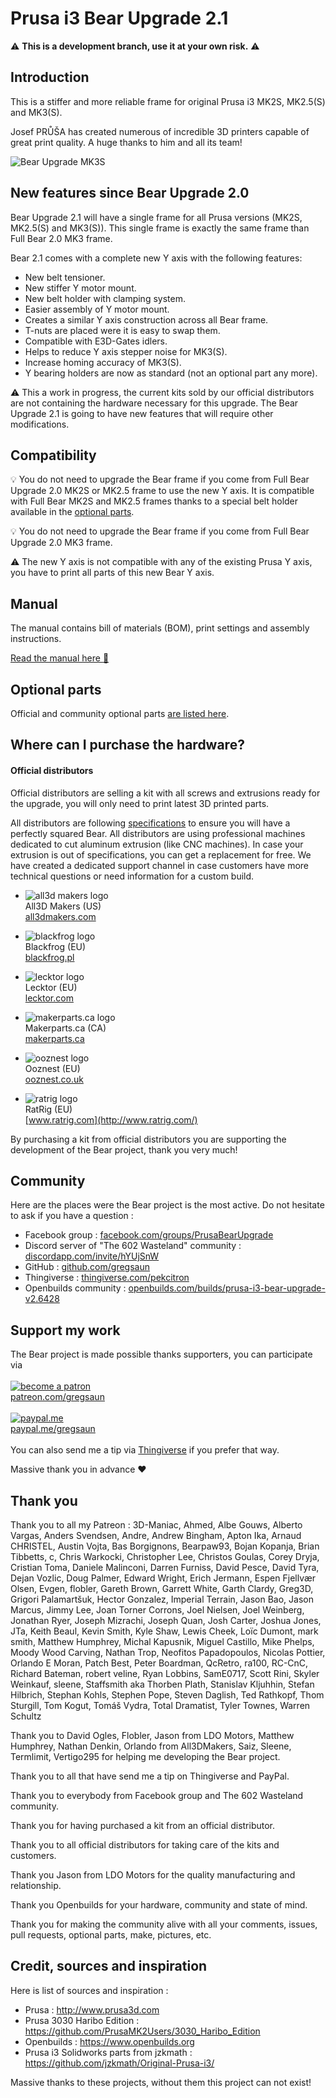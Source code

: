 # Prusa i3 Bear Upgrade 2.1


:warning: **This is a development branch, use it at your own risk.** :warning:


## Introduction

This is a stiffer and more reliable frame for original Prusa i3 MK2S, MK2.5(S) and MK3(S).

Josef PRŮŠA has created numerous of incredible 3D printers capable of great print quality. A huge thanks to him and all its team!

![Bear Upgrade MK3S](doc/rendering/mk3_home_left.jpg)


## New features since Bear Upgrade 2.0

Bear Upgrade 2.1 will have a single frame for all Prusa versions (MK2S, MK2.5(S) and MK3(S)). This single frame is exactly the same frame than Full Bear 2.0 MK3 frame.

Bear 2.1 comes with a complete new Y axis with the following features:
  * New belt tensioner.
  * New stiffer Y motor mount.
  * New belt holder with clamping system.
  * Easier assembly of Y motor mount.
  * Creates a similar Y axis construction across all Bear frame.
  * T-nuts are placed were it is easy to swap them.
  * Compatible with E3D-Gates idlers.
  * Helps to reduce Y axis stepper noise for MK3(S).
  * Increase homing accuracy of MK3(S).
  * Y bearing holders are now as standard (not an optional part any more).

:warning: This a work in progress, the current kits sold by our official distributors are not containing the hardware necessary for this upgrade. The Bear Upgrade 2.1 is going to have new features that will require other modifications.


## Compatibility

:bulb: You do not need to upgrade the Bear frame if you come from Full Bear Upgrade 2.0 MK2S or MK2.5 frame to use the new Y axis. It is compatible with Full Bear MK2S and MK2.5 frames thanks to a special belt holder available in the [optional parts](optional_parts/y_belt_holder_for_bear2.0_mk2s_mk2.5_mk2.5s).

:bulb: You do not need to upgrade the Bear frame if you come from Full Bear Upgrade 2.0 MK3 frame.

:warning: The new Y axis is not compatible with any of the existing Prusa Y axis, you have to print all parts of this new Bear Y axis.



## Manual

The manual contains bill of materials (BOM), print settings and assembly instructions.

[Read the manual here :book:](manual/)



## Optional parts

Official and community optional parts [are listed here](optional_parts).



## Where can I purchase the hardware?

#### Official distributors

Official distributors are selling a kit with all screws and extrusions ready for the upgrade, you will only need to print latest 3D printed parts.

All distributors are following [specifications](doc/vslot_specs_tolerances.pdf) to ensure you will have a perfectly squared Bear. All distributors are using professional machines dedicated to cut aluminum extrusion (like CNC machines). In case your extrusion is out of specifications, you can get a replacement for free. We have created a dedicated support channel in case customers have more technical questions or need information for a custom build.

* ![all3d makers logo](doc/distributors/all3dmakers_logo.png)  
   All3D Makers (US)  
   [all3dmakers.com](http://all3dmakers.com/)  


* ![blackfrog logo](doc/distributors/blackfrog_logo.jpg)  
   Blackfrog (EU)  
   [blackfrog.pl](https://blackfrog.pl)  

* ![lecktor logo](doc/distributors/lecktor_logo.png)  
   Lecktor (EU)  
   [lecktor.com](http://lecktor.com)  

* ![makerparts.ca logo](doc/distributors/makerpartsca_logo.jpg)  
   Makerparts.ca (CA)  
   [makerparts.ca](http://makerparts.ca)  


* ![ooznest logo](doc/distributors/ooznest_logo.png)  
   Ooznest (EU)  
   [ooznest.co.uk](https://ooznest.co.uk/)  


* ![ratrig logo](doc/distributors/ratrig_logo.jpg)  
   RatRig (EU)  
   [www.ratrig.com](http://www.ratrig.com/)  

By purchasing a kit from official distributors you are supporting the development of the Bear project, thank you very much!



## Community

Here are the places were the Bear project is the most active. Do not hesitate to ask if you have a question :

* Facebook group : [facebook.com/groups/PrusaBearUpgrade](https://www.facebook.com/groups/PrusaBearUpgrade)
* Discord server of "The 602 Wasteland" community : [discordapp.com/invite/hYUjSnW](https://discordapp.com/invite/hYUjSnW)
* GitHub : [github.com/gregsaun](https://github.com/gregsaun)
* Thingiverse : [thingiverse.com/pekcitron](https://www.thingiverse.com/pekcitron)
* Openbuilds community : [openbuilds.com/builds/prusa-i3-bear-upgrade-v2.6428](https://openbuilds.com/builds/prusa-i3-bear-upgrade-v2.6428/)



## Support my work

The Bear project is made possible thanks supporters, you can participate via
<br/><br/>
[![become a patron](doc/icons/patreon_50px.png)](https://www.patreon.com/gregsaun)<br/>[patreon.com/gregsaun](https://www.patreon.com/gregsaun)
<br/><br/>
[![paypal.me](doc/icons/paypal_50px.png)](https://www.paypal.me/gregsaun)<br/>[paypal.me/gregsaun](https://www.paypal.me/gregsaun)
<br/><br/>
 You can also send me a tip via [Thingiverse](https://www.thingiverse.com/pekcitron/about) if you prefer that way.

Massive thank you in advance :heart:



## Thank you

Thank you to all my Patreon : 3D-Maniac, Ahmed, Albe Gouws, Alberto Vargas, Anders Svendsen, Andre, Andrew Bingham, Apton Ika, Arnaud CHRISTEL, Austin Vojta, Bas Borgignons, Bearpaw93, Bojan Kopanja, Brian Tibbetts, c, Chris Warkocki, Christopher Lee, Christos Goulas, Corey Dryja, Cristian Toma, Daniele Malinconi, Darren Furniss, David Pesce, David Tyra, Dejan Vozlic, Doug Palmer, Edward Wright, Erich Jermann, Espen Fjellvær Olsen, Evgen, flobler, Gareth Brown, Garrett White, Garth Clardy, Greg3D, Grigori Palamartšuk, Hector Gonzalez, Imperial Terrain, Jason Bao, Jason Marcus, Jimmy Lee, Joan Torner Corrons, Joel Nielsen, Joel Weinberg, Jonathan Ryer, Joseph Mizrachi, Joseph Quan, Josh Carter, Joshua Jones, JTa, Keith Beaul, Kevin Smith, Kyle Shaw, Lewis Cheek, Loïc Dumont, mark smith, Matthew Humphrey, Michal Kapusnik, Miguel Castillo, Mike Phelps, Moody Wood Carving, Nathan Trop, Neofitos Papadopoulos, Nicolas Pottier, Orlando E Moran, Patch Best, Peter Boardman, QcRetro, ra100, RC-CnC, Richard Bateman, robert veline, Ryan Lobbins, SamE0717, Scott Rini, Skyler Weinkauf, sleene, Staffsmith aka Thorben Plath, Stanislav Kljuhhin, Stefan Hilbrich, Stephan Kohls, Stephen Pope, Steven Daglish, Ted Rathkopf, Thom Sturgill, Tom Kogut, Tomáš Vydra, Total Dramatist, Tyler Townes, Warren Schultz

Thank you to David Ogles, Flobler, Jason from LDO Motors, Matthew Humphrey, Nathan Denkin, Orlando from All3DMakers, Saiz, Sleene, Termlimit, Vertigo295 for helping me developing the Bear project.

Thank you to all that have send me a tip on Thingiverse and PayPal.

Thank you to everybody from Facebook group and The 602 Wasteland community.

Thank you for having purchased a kit from an official distributor.

Thank you to all official distributors for taking care of the kits and customers.

Thank you Jason from LDO Motors for the quality manufacturing and relationship.

Thank you Openbuilds for your hardware, community and state of mind.

Thank you for making the community alive with all your comments, issues, pull requests, optional parts, make, pictures, etc.



## Credit, sources and inspiration

Here is list of sources and inspiration :

* Prusa : http://www.prusa3d.com
* Prusa 3030 Haribo Edition : https://github.com/PrusaMK2Users/3030_Haribo_Edition
* Openbuilds : https://www.openbuilds.org
* Prusa i3 Solidworks parts from jzkmath : https://github.com/jzkmath/Original-Prusa-i3/

Massive thanks to these projects, without them this project can not exist!
